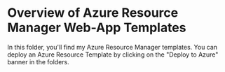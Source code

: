 # Overview of Azure Resource Manager Web-App Templates

In this folder, you'll find my Azure Resource Manager templates. You can deploy an Azure Resource Template by clicking on the "Deploy to Azure" banner in the folders.